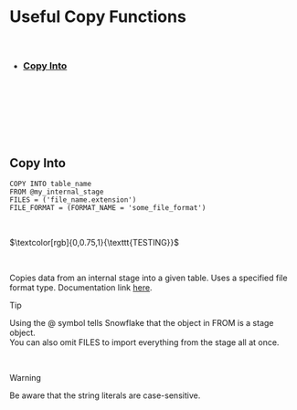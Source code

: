 # Useful Copy Functions 

<br/>

- ### [Copy Into](#copy-into)

<br/> <br/>
<br/> <br/>
<br/> <br/>



## Copy Into

```hiveql
COPY INTO table_name
FROM @my_internal_stage
FILES = ('file_name.extension')
FILE_FORMAT = (FORMAT_NAME = 'some_file_format')
```

<br/>

<p>
$\textcolor[rgb]{0,0.75,1}{\texttt{TESTING}}$
</p>

<br/>

Copies data from an internal stage into a given table. Uses a specified file format type. 
Documentation link <a href="https://docs.snowflake.com/en/sql-reference/sql/copy-into-table">here</a>.

> [!TIP] 
> Using the @ symbol tells Snowflake that the object in FROM is a stage object.  
>You can also omit FILES to import everything from the stage all at once.

<br/>

> [!WARNING]
> Be aware that the string literals are case-sensitive. 


<br/> <br/>

